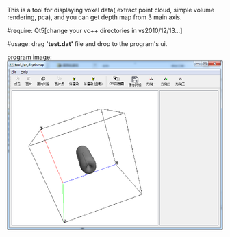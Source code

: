 This is a tool for displaying voxel data( extract point cloud, simple volume rendering, pca), and you can get depth map from 3 main axis.

#require:
Qt5[change your vc++ directories in vs2010/12/13...] 

#usage:
drag **'test.dat'** file and drop to the program's ui.

program image:
![gui](sample.png)
